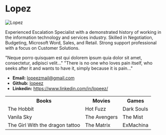 <!DOCTYPE html>
<html lang="en-us">
<head>
  <meta charset="UTF-8">
  <title>Activity 1: Basic HTML Bio</title>
</head>

<body>

  <h1>Lopez</h1>

  <img src="http://lorempixel.com/125/125/technics/2/cc" alt="Lopez">

  <p>Experienced Escalation Specialist with a demonstrated history of working in the information technology and services industry. Skilled in Negotiation, Budgeting, Microsoft Word, Sales, and Retail. Strong support professional with a focus on Customer Solutions.</p>
  <p>"Neque porro quisquam est qui dolorem ipsum quia dolor sit amet, consectetur, adipisci velit..."
"There is no one who loves pain itself, who seeks after it and wants to have it, simply because it is pain..."</p>

  <ul>
    <li><strong>Email:</strong> <a href="#">lopeezmail@gmail.com</a></li>
    <li><strong>Github:</strong> <a href="#">lopeez</a></li>
    <li><strong>Linkedin:</strong> <a href="#">https://www.linkedin.com/in/lopeez/</a></li>
  </ul>

  <table>
    <tr>
      <th>Books</th>
      <th>Movies</th>
      <th>Games</th>
    </tr>
    <tr>
      <td>The Hobbit</td>
      <td>Hot Fuzz</td>
      <td>Dark Souls</td>
    </tr>
    <tr>
      <td>Vanila Sky</td>
      <td>The Avengers</td>
      <td>The Mist</td>
    </tr>
    <tr>
      <td>The Girl With the dragon tattoo</td>
      <td>The Matrix</td>
      <td>ExMachina</td>
    </tr>
  </table>

</body>

</html>